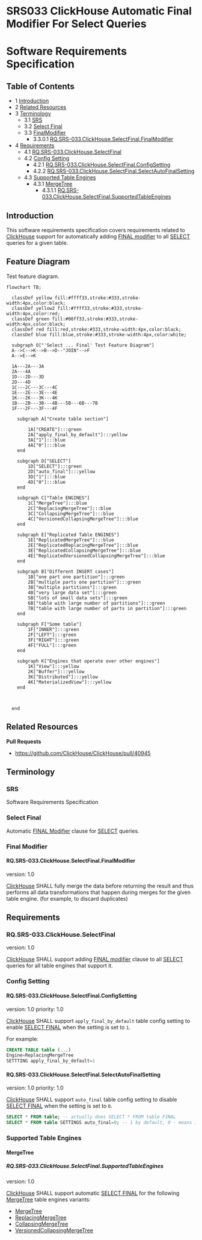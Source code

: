 # SRS033 ClickHouse Automatic Final Modifier For Select Queries
# Software Requirements Specification

## Table of Contents

* 1 [Introduction](#introduction)
* 2 [Related Resources](#related-resources)
* 3 [Terminology](#terminology)
  * 3.1 [SRS](#srs)
  * 3.2 [Select Final](#select-final)
  * 3.3 [FinalModifier](#finalmodifier)
      * 3.3.0.1 [RQ.SRS-033.ClickHouse.SelectFinal.FinalModifier](#rqsrs-033clickhouseselectfinalfinalmodifier)
* 4 [Requirements](#requirements)
  * 4.1 [RQ.SRS-033.ClickHouse.SelectFinal](#rqsrs-033clickhouseselectfinal)
  * 4.2 [Config Setting](#config-setting)
    * 4.2.1 [RQ.SRS-033.ClickHouse.SelectFinal.ConfigSetting](#rqsrs-033clickhouseselectfinalconfigsetting)
    * 4.2.2 [RQ.SRS-033.ClickHouse.SelectFinal.SelectAutoFinalSetting](#rqsrs-033clickhouseselectfinalselectautofinalsetting)
  * 4.3 [Supported Table Engines](#supported-table-engines)
    * 4.3.1 [MergeTree](#mergetree)
      * 4.3.1.1 [RQ.SRS-033.ClickHouse.SelectFinal.SupportedTableEngines](#rqsrs-033clickhouseselectfinalsupportedtableengines)

## Introduction

This software requirements specification covers requirements related to [ClickHouse] support for automatically
adding [FINAL modifier] to all [SELECT] queries for a given table.

## Feature Diagram

Test feature diagram.

```mermaid
flowchart TB;

  classDef yellow fill:#ffff33,stroke:#333,stroke-width:4px,color:black;
  classDef yellow2 fill:#ffff33,stroke:#333,stroke-width:4px,color:red;
  classDef green fill:#00ff33,stroke:#333,stroke-width:4px,color:black;
  classDef red fill:red,stroke:#333,stroke-width:4px,color:black;
  classDef blue fill:blue,stroke:#333,stroke-width:4px,color:white;
  
  subgraph O["'Select ... Final' Test Feature Diagram"]
  A-->C-->K-->B-->D--"JOIN"-->F
  A-->E-->K

  1A---2A---3A
  2A---4A
  1D---2D---3D
  2D---4D
  1C---2C---3C---4C
  1E---2E---3E---4E
  1K---2K---3K---4K
  1B---2B---3B---4B---5B---6B---7B
  1F---2F---3F---4F
  
    subgraph A["Create table section"]

        1A["CREATE"]:::green
        2A["apply_final_by_default"]:::yellow
        3A["1"]:::blue
        4A["0"]:::blue
    end
    
    subgraph D["SELECT"]
        1D["SELECT"]:::green
        2D["auto_final"]:::yellow
        3D["1"]:::blue
        4D["0"]:::blue
    end
    
    subgraph C["Table ENGINES"]
        1C["MergeTree"]:::blue
        2C["ReplacingMergeTree"]:::blue
        3C["CollapsingMergeTree"]:::blue
        4C["VersionedCollapsingMergeTree"]:::blue
    end
    
    subgraph E["Replicated Table ENGINES"]
        1E["ReplicatedMergeTree"]:::blue
        2E["ReplicatedReplacingMergeTree"]:::blue
        3E["ReplicatedCollapsingMergeTree"]:::blue
        4E["ReplicatedVersionedCollapsingMergeTree"]:::blue
    end
    
    subgraph B["Different INSERT cases"]
        1B["one part one partition"]:::green
        2B["multiple parts one partition"]:::green
        3B["multiple partitions"]:::green
        4B["very large data set"]:::green
        5B["lots of small data sets"]:::green
        6B["table with large number of partitions"]:::green
        7B["table with large number of parts in partition"]:::green
    end
    
    subgraph F["Some table"]
        1F["INNER"]:::green
        2F["LEFT"]:::green
        3F["RIGHT"]:::green
        4F["FULL"]:::green
    end
    
    subgraph K["Engines that operate over other engines"]
        1K["View"]:::yellow
        2K["Buffer"]:::yellow
        3K["Distributed"]:::yellow
        4K["MaterializedView"]:::yellow
    end

    

  end
```

## Related Resources

**Pull Requests**

* https://github.com/ClickHouse/ClickHouse/pull/40945

## Terminology

### SRS

Software Requirements Specification

### Select Final

Automatic [FINAL Modifier] clause for [SELECT] queries.

### Final Modifier

#### RQ.SRS-033.ClickHouse.SelectFinal.FinalModifier
version: 1.0

[ClickHouse] SHALL fully merge the data before returning the result and thus performs all data
transformations that happen during merges for the given table engine.
(for example, to discard duplicates)

## Requirements

### RQ.SRS-033.ClickHouse.SelectFinal
version: 1.0

[ClickHouse] SHALL support adding [FINAL modifier] clause to all [SELECT] queries
for all table engines that support it.

### Config Setting

#### RQ.SRS-033.ClickHouse.SelectFinal.ConfigSetting
version: 1.0 priority: 1.0

[ClickHouse] SHALL support `apply_final_by_default` table config setting to enable [SELECT FINAL]
when the setting is set to `1`.

For example:

```sql
CREATE TABLE table (...)
Engine=ReplacingMergeTree
SETTTING apply_final_by_default=1
```

#### RQ.SRS-033.ClickHouse.SelectFinal.SelectAutoFinalSetting
version: 1.0 priority: 1.0

[ClickHouse] SHALL support `auto_final` table config setting to disable [SELECT FINAL]
when the setting is set to `0`.

```sql
SELECT * FROM table; -- actually does SELECT * FROM table FINAL
SELECT * FROM table SETTINGS auto_final=0; -- 1 by default, 0 - means ignore apply_final_by_default from merge tree.
```

### Supported Table Engines

#### MergeTree

##### RQ.SRS-033.ClickHouse.SelectFinal.SupportedTableEngines
version: 1.0

[ClickHouse] SHALL support automatic [SELECT FINAL] for the following [MergeTree] table engines variants:

* [MergeTree]
* [ReplacingMergeTree]
* [CollapsingMergeTree]
* [VersionedCollapsingMergeTree]



[SRS]: #srs
[SELECT]: https://clickhouse.com/docs/en/sql-reference/statements/select/
[MergeTree]: https://clickhouse.com/docs/en/engines/table-engines/mergetree-family/mergetree/
[ReplacingMergeTree]: https://clickhouse.com/docs/en/engines/table-engines/mergetree-family/replacingmergetree
[CollapsingMergeTree]: https://clickhouse.com/docs/en/engines/table-engines/mergetree-family/collapsingmergetree
[VersionedCollapsingMergeTree]: https://clickhouse.com/docs/en/engines/table-engines/mergetree-family/versionedcollapsingmergetree
[FINAL modifier]: https://clickhouse.com/docs/en/sql-reference/statements/select/from/#final-modifier
[SELECT FINAL]: #select-final
[ClickHouse]: https://clickhouse.com

